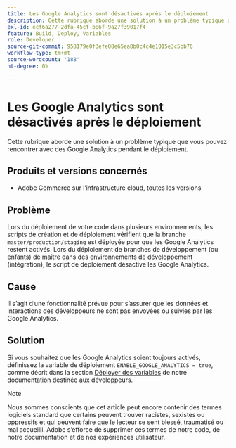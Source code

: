 ```yaml
---
title: Les Google Analytics sont désactivés après le déploiement
description: Cette rubrique aborde une solution à un problème typique que vous pouvez rencontrer avec des Google Analytics pendant le déploiement.
exl-id: ecf6a277-2dfa-45cf-b86f-9a27f39017f4
feature: Build, Deploy, Variables
role: Developer
source-git-commit: 958179e0f3efe08e65ea8b0c4c4e1015e3c5bb76
workflow-type: tm+mt
source-wordcount: '188'
ht-degree: 0%

---
```


# Les Google Analytics sont désactivés après le déploiement

Cette rubrique aborde une solution à un problème typique que vous pouvez rencontrer avec des Google Analytics pendant le déploiement.

## Produits et versions concernés

* Adobe Commerce sur l’infrastructure cloud, toutes les versions

## Problème

Lors du déploiement de votre code dans plusieurs environnements, les scripts de création et de déploiement vérifient que la branche `master/production/staging` est déployée pour que les Google Analytics restent activés. Lors du déploiement de branches de développement (ou enfants) de maître dans des environnements de développement (intégration), le script de déploiement désactive les Google Analytics.

## Cause

Il s’agit d’une fonctionnalité prévue pour s’assurer que les données et interactions des développeurs ne sont pas envoyées ou suivies par les Google Analytics.

## Solution

Si vous souhaitez que les Google Analytics soient toujours activés, définissez la variable de déploiement `ENABLE_GOOGLE_ANALYTICS = true`, comme décrit dans la section [Déployer des variables](https://devdocs.magento.com/guides/v2.3/cloud/env/variables-deploy.html#enable_google_analytics) de notre documentation destinée aux développeurs.

>[!NOTE]
>
>Nous sommes conscients que cet article peut encore contenir des termes logiciels standard que certains peuvent trouver racistes, sexistes ou oppressifs et qui peuvent faire que le lecteur se sent blessé, traumatisé ou mal accueilli. Adobe s’efforce de supprimer ces termes de notre code, de notre documentation et de nos expériences utilisateur.
